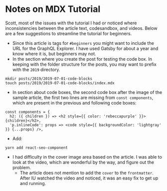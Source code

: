 # Notes on MDX Tutorial

Scott, most of the issues with the tutorial I had or noticed where inconsistencies between the article text, codesandbox, and videos. Below are a few suggestions to streamline the tutorial for beginners.
- Since this article is tags for `#beginners` you might want to include the URL for the GraphQL Explorer. I have used Gatsby for about a year and know where it is, but beginners may not.
- In the section where you create the post for testing the code box. In keeping with the folder structure for the posts, you may want to prefix with the `2019` directory.
```
mkdir posts/2019/2019-07-01-code-blocks
touch posts/2019/2019-07-01-code-blocks/index.mdx
```
- In section about code boxes, the second code box after the image of the sample article, the first two lines are missing from `const components`, which are present in the previous and following code boxes:
```
const components = {
  h2: ({ children }) => <h2 style={{ color: 'rebeccapurple' }}>{children}</h2>,
  'p.inlineCode': props => <code style={{ backgroundColor: 'lightgray' }} {...props} />,
  ```
- Add:
```
yarn add react-seo-component
```
- I had difficulty in the cover image area based on the article. I was able to look at the video, which are wonderful by the way, and figure out the problem.
  - The article does not mention to add the `cover` to the `frontmatter`. After IU watched the video and noticed, it was an easy fix to get up and running.


